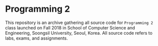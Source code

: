 # Programming 2

This repository is an archive gathering all source code for `Programming 2` class launched on Fall 2018 in School of Computer Science and Engineering, Soongsil University, Seoul, Korea. All source code refers to labs, exams, and assignments.
